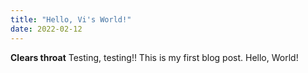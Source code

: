 ```yaml
---
title: "Hello, Vi's World!"
date: 2022-02-12
---
```


**Clears throat** Testing, testing!! This is my first blog post.
Hello, World!
